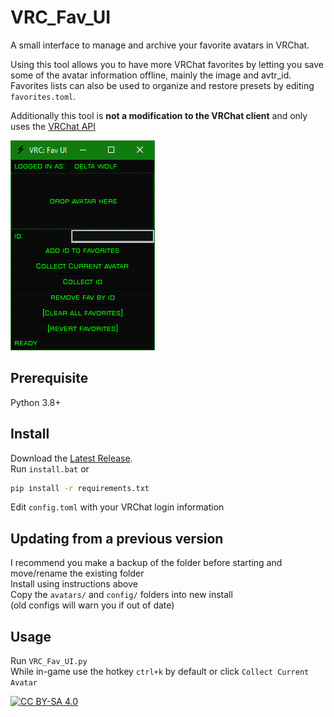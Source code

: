 # VRC_Fav_UI
A small interface to manage and archive your favorite avatars in VRChat.

Using this tool allows you to have more VRChat favorites by letting you save some of the avatar information offline,
mainly the image and avtr_id. Favorites lists can also be used to organize and restore presets by editing `favorites.toml`.

Additionally this tool is **not a modification to the VRChat client** and only uses the [VRChat API](https://vrchatapi.github.io/)

![Application example image](/.github/Images/FavUIExample.png)

## Prerequisite
Python 3.8+

## Install
Download the [Latest Release](https://github.com/XDelta/VRC_Fav_UI/releases/latest/).<br>
Run `install.bat` or
```bash
pip install -r requirements.txt
```
Edit `config.toml` with your VRChat login information

## Updating from a previous version
I recommend you make a backup of the folder before starting and move/rename the existing folder<br>
Install using instructions above<br>
Copy the `avatars/` and `config/` folders into new install<br>
(old configs will warn you if out of date)<br>

## Usage
Run `VRC_Fav_UI.py`<br>
While in-game use the hotkey `ctrl+k` by default or click `Collect Current Avatar` 


[![CC BY-SA 4.0][cc-by-sa-shield]][cc-by-sa]

[cc-by-sa]: http://creativecommons.org/licenses/by-sa/4.0/
[cc-by-sa-shield]: https://img.shields.io/badge/License-CC%20BY--SA%204.0-lightgrey.svg